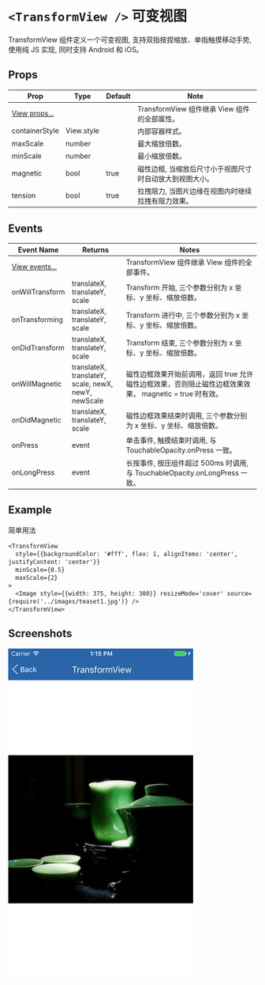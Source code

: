 # `<TransformView />` 可变视图
TransformView 组件定义一个可变视图, 支持双指按捏缩放、单指触摸移动手势, 使用纯 JS 实现, 同时支持 Android 和 iOS。

## Props
| Prop | Type | Default | Note |
|---|---|---|---|
| [View props...](https://facebook.github.io/react-native/docs/view.html) |  |  | TransformView 组件继承 View 组件的全部属性。
| containerStyle | View.style |  | 内部容器样式。
| maxScale | number |  | 最大缩放倍数。
| minScale | number |  | 最小缩放倍数。
| magnetic | bool | true | 磁性边框, 当缩放后尺寸小于视图尺寸时自动放大到视图大小。
| tension | bool | true | 拉拽阻力, 当图片边缘在视图内时继续拉拽有阻力效果。

## Events
| Event Name | Returns | Notes |
|---|---|---|
| [View events...](https://facebook.github.io/react-native/docs/view.html) |  | TransformView 组件继承 View 组件的全部事件。
| onWillTransform | translateX, translateY, scale | Transform 开始, 三个参数分别为 x 坐标、y 坐标、缩放倍数。
| onTransforming | translateX, translateY, scale | Transform 进行中, 三个参数分别为 x 坐标、y 坐标、缩放倍数。
| onDidTransform | translateX, translateY, scale | Transform 结束, 三个参数分别为 x 坐标、y 坐标、缩放倍数。
| onWillMagnetic | translateX, translateY, scale, newX, newY, newScale | 磁性边框效果开始前调用，返回 true 允许磁性边框效果，否则阻止磁性边框效果效果， magnetic = true 时有效。
| onDidMagnetic | translateX, translateY, scale | 磁性边框效果结束时调用, 三个参数分别为 x 坐标、y 坐标、缩放倍数。
| onPress | event | 单击事件, 触摸结束时调用, 与 TouchableOpacity.onPress 一致。
| onLongPress | event | 长按事件, 按压组件超过 500ms 时调用, 与 TouchableOpacity.onLongPress 一致。

<!--
## Methods
None.

## Static Props
None.

## Static Methods
None.
-->

## Example
简单用法
```
<TransformView
  style={{backgroundColor: '#fff', flex: 1, alignItems: 'center', justifyContent: 'center'}}
  minScale={0.5}
  maxScale={2}
>
  <Image style={{width: 375, height: 300}} resizeMode='cover' source={require('../images/teaset1.jpg')} />
</TransformView>
```


## Screenshots
![](https://github.com/gyfgyf/react-native-teaset/blob/master/teaset/screenshots/14-TransformView.png?raw=true)
